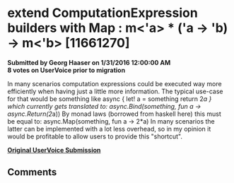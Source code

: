 # extend ComputationExpression builders with Map : m<'a> * ('a -> 'b) -> m<'b> [11661270] #

**Submitted by Georg Haaser on 1/31/2016 12:00:00 AM**  
**8 votes on UserVoice prior to migration**  

In many scenarios computation expressions could be executed way more efficiently when having just a little more information.
The typical use-case for that would be something like
async {
let! a = something
return 2*a
}
which currently gets translated to:
async.Bind(something, fun a -> async.Return(2*a))
By monad laws (borrowed from haskell here) this must be equal to:
async.Map(something, fun a -> 2*a)
In many scenarios the latter can be implemented with a lot less overhead, so in my opinion it would be profitable to allow users to provide this "shortcut".



**[Original UserVoice Submission](https://fslang.uservoice.com/forums/245727-f-language/suggestions/11661270)**


## Comments ##

